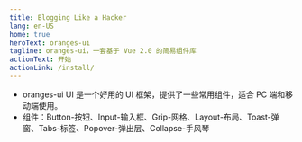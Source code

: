 ```yaml
---
title: Blogging Like a Hacker
lang: en-US
home: true
heroText: oranges-ui
tagline: oranges-ui，一套基于 Vue 2.0 的简易组件库
actionText: 开始
actionLink: /install/
---
```


* oranges-ui UI 是一个好用的 UI 框架，提供了一些常用组件，适合 PC 端和移动端使用。
* 组件：Button-按钮、Input-输入框、Grip-网格、Layout-布局、Toast-弹窗、Tabs-标签、Popover-弹出层、Collapse-手风琴
